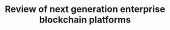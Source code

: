 ---
layout: "post"
title: "Review of next generation enterprise blockchain platforms"
lead: "The report describes an emerging new generation of blockchain platforms with a ground-up approach to data privacy and confidentiality. A fresh outlook on emerging enterprise blockchain platforms including R3 Conclave, Microsoft Azure Confidential Computing Framework (CCF), Baseline Protocol and AZTEC Protocol."
image: "next-gen-blockchain.jpg"
category: "News"
link:
  type: "report"
  url: "reports/next-gen-blockchains"
---